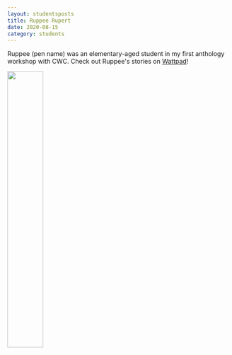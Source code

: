 ```yaml
---
layout: studentsposts
title: Ruppee Rupert
date: 2020-08-15
category: students
---
```


Ruppee (pen name) was an elementary-aged student in my first anthology workshop with CWC. Check out Ruppee's stories on [Wattpad](https://www.wattpad.com/user/GibberishDude)!

<img src="https://img.wattpad.com/cover/236036424-512-k798892.jpg" width="40%;">
